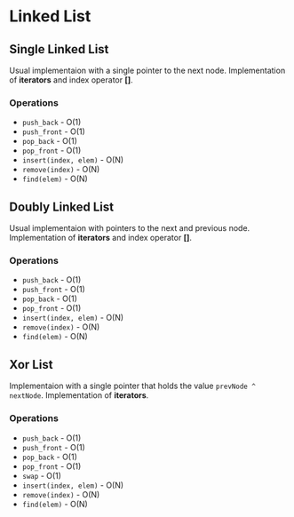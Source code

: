 # Linked List

## Single Linked List

Usual implementaion with a single pointer to the next node. Implementation of **iterators** and index operator **[]**.

### Operations

- `push_back` - O(1)
- `push_front` - O(1)
- `pop_back` - O(1)
- `pop_front` - O(1)
- `insert(index, elem)` - O(N)
- `remove(index)` - O(N) 
- `find(elem)` - O(N)

## Doubly Linked List

Usual implementaion with pointers to the next and previous node. Implementation of **iterators** and index operator **[]**.

### Operations

- `push_back` - O(1)
- `push_front` - O(1)
- `pop_back` - O(1)
- `pop_front` - O(1)
- `insert(index, elem)` - O(N)
- `remove(index)` - O(N) 
- `find(elem)` - O(N)

## Xor List

Implementaion with a single pointer that holds the value `prevNode ^ nextNode`. Implementation of **iterators**. 

### Operations

- `push_back` - O(1)
- `push_front` - O(1)
- `pop_back` - O(1)
- `pop_front` - O(1)
- `swap` - O(1)
- `insert(index, elem)` - O(N)
- `remove(index)` - O(N) 
- `find(elem)` - O(N)

